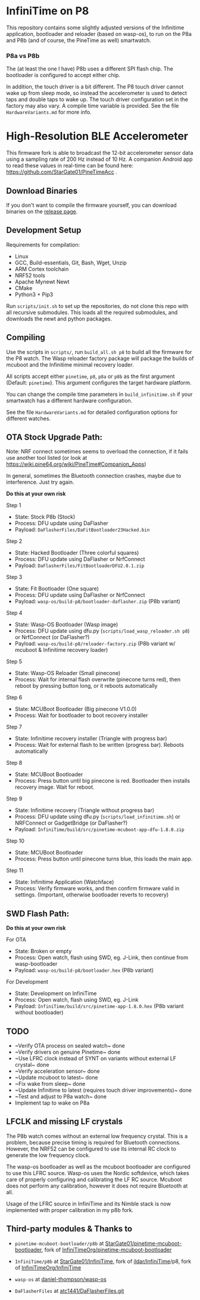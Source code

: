 # InfiniTime on P8

This repository contains some slightly adjusted versions of the Infinitime application, bootloader and reloader (based on wasp-os), to run on the P8a and P8b (and of course, the PineTime as well) smartwatch.

### P8a vs P8b

The (at least the one I have) P8b uses a different SPI flash chip. The bootloader is configured to accept either chip. 

In addition, the touch driver is a bit different. The P8 touch driver cannot wake up from sleep mode, so instead the accelerometer is used to detect taps and double taps to wake up. The touch driver configuration set in the factory may also vary. A compile time variable is provided. See the file `HardwareVariants.md` for more info.

# High-Resolution BLE Accelerometer

This firmware fork is able to broadcast the 12-bit accelerometer sensor data using a sampling rate of 200 Hz instead of 10 Hz. A companion Android app to read these values in real-time can be found here: https://github.com/StarGate01/PineTimeAcc .

## Download Binaries

If you don't want to compile the firmware yourself, you can download binaries on the [release page](https://github.com/StarGate01/p8b-infinitime/releases).

## Development Setup

Requirements for compilation:

- Linux
- GCC, Build-essentials, Git, Bash, Wget, Unzip
- ARM Cortex toolchain
- NRF52 tools
- Apache Mynewt Newt
- CMake
- Python3 + Pip3

Run `scripts/init.sh` to set up the repositories, do not clone this repo with all recursive submodules. This loads all the required submodules, and downloads the newt and python packages.

## Compiling

Use the scripts in `scripts/`, run `build_all.sh p8` to build all the firmware for the P8 watch. The Wasp reloader factory package will package the builds of mcuboot and the Infinitime minimal recovery loader.

All scripts accept either `pinetime`, `p8`, `p8a` or `p8b` as the first argument (Default: `pinetime`). This argument configures the target hardware platform.

You can change the compile time parameters in `build_infinitime.sh` if your smartwatch has a different hardware configuration.

See the file `HardwareVariants.md` for detailed configuration options for different watches.

## OTA Stock Upgrade Path:

Note: NRF connect sometimes seems to overload the connection, if it fails use another tool listed (or look at https://wiki.pine64.org/wiki/PineTime#Companion_Apps)

In general, sometimes the Bluetooth connection crashes, maybe due to interference. Just try again.

**Do this at your own risk**

Step 1

- State: Stock P8b (Stock)
- Process: DFU update using DaFlasher
- Payload: `DaFlasherFiles/DaFitBootloader23Hacked.bin`

Step 2

- State: Hacked Bootloader (Three colorful squares)
- Process: DFU update using DaFlasher or NrfConnect
- Payload: `DaFlasherFiles/FitBootloaderDFU2.0.1.zip`

Step 3

- State: Fit Bootloader (One square)
- Process: DFU update using DaFlasher or NrfConnect
- Payload: `wasp-os/build-p8/bootloader-daflasher.zip` (P8b variant)

Step 4

- State: Wasp-OS Bootloader (Wasp image)
- Process: DFU update using dfu.py (`scripts/load_wasp_reloader.sh p8`) or NrfConnect (or DaFlasher?)
- Payload: `wasp-os/build-p8/reloader-factory.zip` (P8b variant w/ mcuboot & Infinitime recovery loader)

Step 5

- State: Wasp-OS Reloader (Small pinecone)
- Process: Wait for internal flash overwrite (pinecone turns red), then reboot by pressing button long, or it reboots automatically

Step 6

- State: MCUBoot Bootloader (Big pinecone V1.0.0)
- Process: Wait for bootloader to boot recovery installer

Step 7

- State: Infinitime recovery installer (Triangle with progress bar)
- Process: Wait for external flash to be written (progress bar). Reboots automatically

Step 8

- State: MCUBoot Bootloader
- Process: Press button until big pinecone is red. Bootloader then installs recovery image. Wait for reboot.

Step 9

- State: Infinitime recovery (Triangle without progress bar)
- Process: DFU update using dfu.py (`scripts/load_infinitime.sh`) or NRFConnect or GadgetBridge (or DaFlasher?)
- Payload: `InfiniTime/build/src/pinetime-mcuboot-app-dfu-1.8.0.zip`

Step 10

- State: MCUBoot Bootloader
- Process: Press button until pinecone turns blue, this loads the main app.

Step 11

- State: Infinitime Application (Watchface)
- Process: Verify firmware works, and then confirm firmware valid in settings. (Important, otherwise bootloader reverts to recovery)

## SWD Flash Path:

**Do this at your own risk**

For OTA

- State: Broken or empty
- Process: Open watch, flash using SWD, eg. J-Link, then continue from wasp-bootloader
- Payload: `wasp-os/build-p8/bootloader.hex` (P8b variant)

For Development

- State: Development on InfiniTime
- Process: Open watch, flash using SWD, eg. J-Link
- Payload: `InfiniTime/build/src/pinetime-app-1.8.0.hex` (P8b variant without bootloader)

## TODO

- ~Verify OTA process on sealed watch~ done
- ~Verify drivers on genuine Pinetime~ done
- ~Use LFRC clock instead of SYNT on variants without external LF crystal~ done
- ~Verify acceleration sensor~ done
- ~Update mcuboot to latest~ done
- ~Fix wake from sleep~ done
- ~Update Infinitime to latest (requires touch driver improvements)~ done
- ~Test and adjust to P8a watch~ done
- Implement tap to wake on P8a

## LFCLK and missing LF crystals

The P8b watch comes without an external low frequency crystal. This is a problem, because precise timing is required for Bluetooth connections. However, the NRF52 can be configured to use its internal RC clock to generate the low frequency clock.

The wasp-os bootloader as well as the mcuboot bootloader are configured to use this LFRC source. Wasp-os uses the Nordic softdevice, which takes care of properly configuring and calibrating the LF RC source. Mcuboot does not perform any calibration, however it does not require Bluetooth at all.

Usage of the LFRC source in InfiniTime and its Nimble stack is now implemented with proper calibration in my p8b fork.

## Third-party modules & Thanks to

- `pinetime-mcuboot-bootloader/p8b` at [StarGate01/pinetime-mcuboot-bootloader](https://github.com/StarGate01/pinetime-mcuboot-bootloader.git), fork of [InfiniTimeOrg/pinetime-mcuboot-bootloader](https://github.com/InfiniTimeOrg/pinetime-mcuboot-bootloader)

- `InfiniTime/p8b` at [StarGate01/InfiniTime](https://github.com/StarGate01/InfiniTime), fork of [ildar/InfiniTime](https://github.com/ildar/InfiniTime)/p8, fork of [InfiniTimeOrg/InfiniTime](https://github.com/InfiniTimeOrg/InfiniTime)

- `wasp-os` at [daniel-thompson/wasp-os](https://github.com/daniel-thompson/wasp-os)

- `DaFlasherFiles` at [atc1441/DaFlasherFiles.git](https://github.com/atc1441/DaFlasherFiles.git)